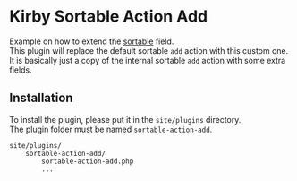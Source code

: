 # Kirby Sortable Action Add
Example on how to extend the [sortable](https://github.com/lukaskleinschmidt/kirby-sortable) field.  
This plugin will replace the default sortable `add` action with this custom one.  
It is basically just a copy of the internal sortable `add` action with some extra fields.

## Installation
To install the plugin, please put it in the `site/plugins` directory.  
The plugin folder must be named `sortable-action-add`.

```
site/plugins/
    sortable-action-add/
        sortable-action-add.php
        ...
```

